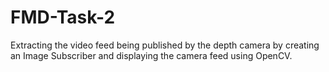 # FMD-Task-2
Extracting the video feed being published by the depth camera by creating an Image Subscriber and displaying the camera feed using OpenCV.
